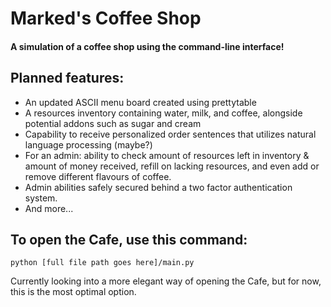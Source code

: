 # Marked's Coffee Shop
 
#### A simulation of a coffee shop using the command-line interface!

## Planned features:
  + An updated ASCII menu board created using prettytable
  + A resources inventory containing water, milk, and coffee, alongside potential addons such as sugar and cream
  + Capability to receive personalized order sentences that utilizes natural language processing (maybe?)
  + For an admin: ability to check amount of resources left in inventory & amount of money received, refill on lacking resources, and even add or remove different flavours of coffee.
  + Admin abilities safely secured behind a two factor authentication system.
  + And more...

## To open the Cafe, use this command:
  
  ```
  python [full file path goes here]/main.py
  ```
Currently looking into a more elegant way of opening the Cafe, but for now, this is the most optimal option.
